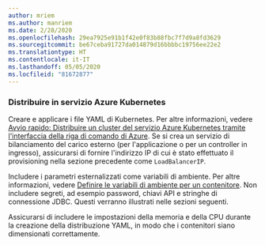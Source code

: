 ```yaml
---
author: mriem
ms.author: manriem
ms.date: 2/28/2020
ms.openlocfilehash: 29ea7925e91b1f42e0f83b88fbc7f7d9a8fd3629
ms.sourcegitcommit: be67ceba91727da014879d16bbbbc19756ee22e2
ms.translationtype: HT
ms.contentlocale: it-IT
ms.lasthandoff: 05/05/2020
ms.locfileid: "81672877"
---
```

### <a name="deploy-to-aks"></a>Distribuire in servizio Azure Kubernetes

Creare e applicare i file YAML di Kubernetes. Per altre informazioni, vedere [Avvio rapido: Distribuire un cluster del servizio Azure Kubernetes tramite l'interfaccia della riga di comando di Azure](/azure/aks/kubernetes-walkthrough#run-the-application). Se si crea un servizio di bilanciamento del carico esterno (per l'applicazione o per un controller in ingresso), assicurarsi di fornire l'indirizzo IP di cui è stato effettuato il provisioning nella sezione precedente come `LoadBalancerIP`.

Includere i parametri esternalizzati come variabili di ambiente. Per altre informazioni, vedere [Definire le variabili di ambiente per un contenitore](https://kubernetes.io/docs/tasks/inject-data-application/define-environment-variable-container/). Non includere segreti, ad esempio password, chiavi API e stringhe di connessione JDBC. Questi verranno illustrati nelle sezioni seguenti.

Assicurarsi di includere le impostazioni della memoria e della CPU durante la creazione della distribuzione YAML, in modo che i contenitori siano dimensionati correttamente.
